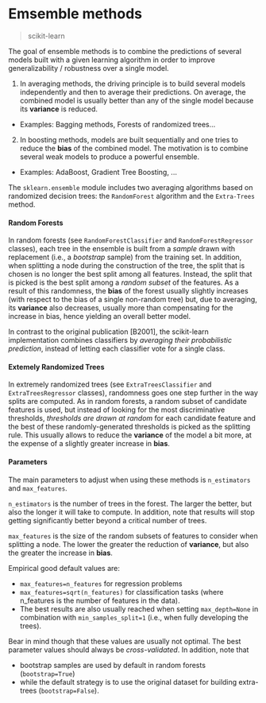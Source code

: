 Emsemble methods
================

> scikit-learn

The goal of ensemble methods is to combine the predictions of several models built with a given learning algorithm in order to improve generalizability / robustness over a single model.

1. In averaging methods, the driving principle is to build several models independently and then to average their predictions. On average, the combined model is usually better than any of the single model because its **variance** is reduced.
  - Examples: Bagging methods, Forests of randomized trees...
2. In boosting methods, models are built sequentially and one tries to reduce the **bias** of the combined model. The motivation is to combine several weak models to produce a powerful ensemble.
  - Examples: AdaBoost, Gradient Tree Boosting, ...
  
The `sklearn.ensemble` module includes two averaging algorithms based on randomized decision trees: the `RandomForest` algorithm and the `Extra-Trees` method.

#### Random Forests

In random forests (see `RandomForestClassifier` and `RandomForestRegressor` classes), each tree in the ensemble is built from a *sample* drawn with replacement (i.e., a *bootstrap* sample) from the training set. In addition, when splitting a node during the construction of the tree, the split that is chosen is no longer the best split among all features. Instead, the split that is picked is the best split among a *random subset* of the features. As a result of this randomness, the **bias** of the forest usually slightly increases (with respect to the bias of a single non-random tree) but, due to averaging, its **variance** also decreases, usually more than compensating for the increase in bias, hence yielding an overall better model.

In contrast to the original publication [B2001], the scikit-learn implementation combines classifiers by *averaging their probabilistic prediction*, instead of letting each classifier vote for a single class.

#### Extemely Randomized Trees

In extremely randomized trees (see `ExtraTreesClassifier` and `ExtraTreesRegressor` classes), randomness goes one step further in the way splits are computed. As in random forests, a random subset of candidate features is used, but instead of looking for the most discriminative thresholds, *thresholds are drawn at random* for each candidate feature and the best of these randomly-generated thresholds is picked as the splitting rule. This usually allows to reduce the **variance** of the model a bit more, at the expense of a slightly greater increase in **bias**.

#### Parameters

The main parameters to adjust when using these methods is `n_estimators` and `max_features`.

`n_estimators` is the number of trees in the forest. The larger the better, but also the longer it will take to compute. In addition, note that results will stop getting significantly better beyond a critical number of trees.

`max_features` is the size of the random subsets of features to consider when splitting a node. The lower the greater the reduction of **variance**, but also the greater the increase in **bias**.

Empirical good default values are:

- `max_features=n_features` for regression problems
- `max_features=sqrt(n_features)` for classification tasks (where n_features is the number of features in the data).
- The best results are also usually reached when setting `max_depth=None` in combination with `min_samples_split=1` (i.e., when fully developing the trees).

Bear in mind though that these values are usually not optimal. The best parameter values should always be *cross-validated*. In addition, note that

- bootstrap samples are used by default in random forests (`bootstrap=True`)
- while the default strategy is to use the original dataset for building extra-trees (`bootstrap=False`).
